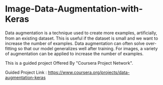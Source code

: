 # Image-Data-Augmentation-with-Keras

Data augmentation is a technique used to create more examples, artiﬁcially, from an existing dataset. This is useful if the dataset is small and we want to increase the number of examples. Data augmentation can often solve over-fitting so that our model generalizes well after training. For images, a variety of augmentation can be applied to increase the number of examples.

This is a guided project Offered By "Coursera Project Network".

Guided Project Link : https://www.coursera.org/projects/data-augmentation-keras 
